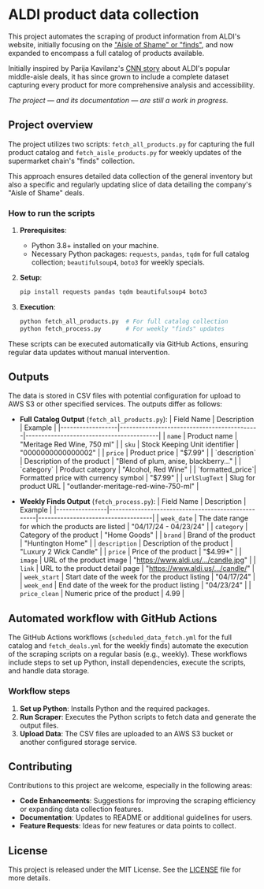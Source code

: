 # ALDI product data collection

This project automates the scraping of product information from ALDI's website, initially focusing on the ["Aisle of Shame" or "finds"](https://www.aldi.us/weekly-specials/this-weeks-aldi-finds/), and now expanded to encompass a full catalog of products available. 

Initially inspired by Parija Kavilanz's [CNN story](https://www.cnn.com/2024/04/19/business/aldi-aisle-of-shame-fans/index.html) about ALDI's popular middle-aisle deals, it has since grown to include a complete dataset capturing every product for more comprehensive analysis and accessibility.

*The project — and its documentation — are still a work in progress.*

## Project overview

The project utilizes two scripts: `fetch_all_products.py` for capturing the full product catalog and `fetch_aisle_products.py` for weekly updates of the supermarket chain's "finds" collection. 

This approach ensures detailed data collection of the general inventory but also a specific and regularly updating slice of data detailing the company's "Aisle of Shame" deals. 

### How to run the scripts

1. **Prerequisites**:
   - Python 3.8+ installed on your machine.
   - Necessary Python packages: `requests`, `pandas`, `tqdm` for full catalog collection; `beautifulsoup4`, `boto3` for weekly specials.

2. **Setup**:
   ```bash
   pip install requests pandas tqdm beautifulsoup4 boto3
   ```

3. **Execution**:
   ```bash
   python fetch_all_products.py  # For full catalog collection
   python fetch_process.py       # For weekly "finds" updates
   ```

These scripts can be executed automatically via GitHub Actions, ensuring regular data updates without manual intervention.

## Outputs

The data is stored in CSV files with potential configuration for upload to AWS S3 or other specified services. The outputs differ as follows:

- **Full Catalog Output** (`fetch_all_products.py`):
  | Field Name       | Description                                | Example                                  |
  |------------------|--------------------------------------------|------------------------------------------|
  | `name`           | Product name                               | "Meritage Red Wine, 750 ml"              |
  | `sku`            | Stock Keeping Unit identifier              | "0000000000000002"                       |
  | `price`          | Product price                              | "$7.99"                                  |
  | `description`    | Description of the product                 | "Blend of plum, anise, blackberry..."    |
  | `category`       | Product category                           | "Alcohol, Red Wine"                      |
  | `formatted_price`| Formatted price with currency symbol       | "$7.99"                                  |
  | `urlSlugText`    | Slug for product URL                       | "outlander-meritage-red-wine-750-ml"     |

- **Weekly Finds Output** (`fetch_process.py`):
  | Field Name     | Description                                       | Example                            |
  |----------------|---------------------------------------------------|------------------------------------|
  | `week_date`    | The date range for which the products are listed  | "04/17/24 - 04/23/24"              |
  | `category`     | Category of the product                           | "Home Goods"                       |
  | `brand`        | Brand of the product                              | "Huntington Home"                  |
  | `description`  | Description of the product                        | "Luxury 2 Wick Candle"             |
  | `price`        | Price of the product                              | "$4.99*"                           |
  | `image`        | URL of the product image                          | "https://www.aldi.us/.../candle.jpg" |
  | `link`         | URL to the product detail page                    | "https://www.aldi.us/.../candle/"   |
  | `week_start`   | Start date of the week for the product listing    | "04/17/24"                         |
  | `week_end`     | End date of the week for the product listing      | "04/23/24"                         |
  | `price_clean`  | Numeric price of the product                      | 4.99                               |

## Automated workflow with GitHub Actions

The GitHub Actions workflows (`scheduled_data_fetch.yml` for the full catalog and `fetch_deals.yml` for the weekly finds) automate the execution of the scraping scripts on a regular basis (e.g., weekly). These workflows include steps to set up Python, install dependencies, execute the scripts, and handle data storage.

### Workflow steps

1. **Set up Python**: Installs Python and the required packages.
2. **Run Scraper**: Executes the Python scripts to fetch data and generate the output files.
3. **Upload Data**: The CSV files are uploaded to an AWS S3 bucket or another configured storage service.

## Contributing

Contributions to this project are welcome, especially in the following areas:

- **Code Enhancements**: Suggestions for improving the scraping efficiency or expanding data collection features.
- **Documentation**: Updates to README or additional guidelines for users.
- **Feature Requests**: Ideas for new features or data points to collect.

## License

This project is released under the MIT License. See the [LICENSE](LICENSE) file for more details.
